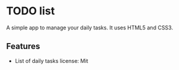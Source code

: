 # TODO list
A simple app to manage your daily tasks. It uses HTML5 and CSS3.
## Features
* List of daily tasks
license: Mit
